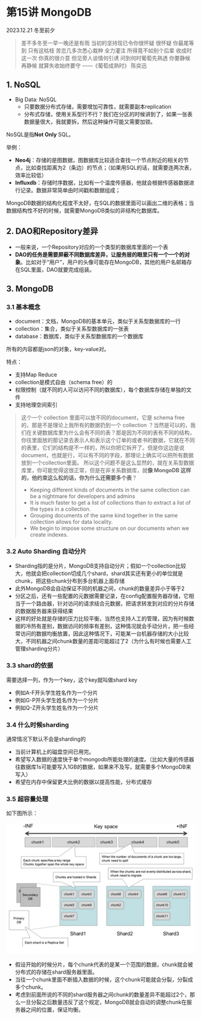 # 第15讲 MongoDB

2023.12.21 冬至前夕

> 差不多冬至一早一晚还是有雨
当初的坚持现已令你很怀疑
很怀疑 你最尾等到 只有这枯枝
苦恋几多次悉心栽种 全力灌注
所得竟不如别个后辈 收成时
这一次 你真的很介意
但见旁人谈情何引诱
问到何时葡萄先熟透
你要静候 再静候
就算失收始终要守
> ——《葡萄成熟时》 陈奕迅

## 1. NoSQL

- Big Data: NoSQL
  - 只要数据分布式存储，需要增加可靠性，就需要副本replication
  - 分布式存储，使用关系型行不行？我们在分区的时候讲到了，如果一张表数据量很大，我就要拆，然后这种操作可能又需要加锁。
  
NoSQL是指**Not Only** SQL。

举例：
- **Neo4j**：存储的是图数据，图数据库比较适合查找一个节点附近的相关的节点，比如查找距离为2（条边）的节点；（如果用SQL的话，就需要连两次表，效率比较低）
- **Influxdb**：存储时序数据，比如有一个温度传感器，他就会根据传感器数据进行记录。数据非常简单由时间戳和数据组成；

MongoDB数据的结构化程度不太好，在SQL的数据里面可以画出二维的表格；当数据结构性不好的时候，就需要MongoDB类似的非结构化数据库。

## 2. DAO和Repository差异

- 一般来说，一个Repository对应的一个类型的数据库里面的一个表
- **DAO的任务是需要屏蔽不同数据库差异，让服务层的眼里只有一个一个的对象**。比如对于“用户”，用户的头像可能存在MongoDB，其他的用户名邮箱存在SQL里面，DAO就要完成组装。

## 3. MongoDB

### 3.1 基本概念
- document：文档，MongoDB的基本单元，类似于关系型数据库的一行
- collection：集合，类似于关系型数据库的一张表
- database：数据库，类似于关系型数据库的一个数据库

所有的内容都是json的对象，key-value对。

特点：
- 支持Map Reduce
- collection是模式自由（schema free）的
- 权限控制（就不同的人可以访问不同的数据库），每个数据库存储在单独的文件
- 支持地理空间索引

> 这个一个 collection 里面可以放不同的document，它是 schema free 的，那是不是理论上我所有的数据扔到一个 collection ？当然是可以的，我们在关键数据库里为什么会有不同的表？那是因为不同的表有不同的结构，你往里面放的那记录去表示人和表示这个订单的或者书的数据，它就在不同的表里，它们的结构是不一样的，所以你把它拆开了。但是你这边是说document，也就是行，可以有不同的字段，那理论上确实可以把所有数据放到一个collection里面。
所以这个问题不是这么显然的，就在关系型数据库里，你可能觉得这很正常，但是在非关系数据库，就**像 MongoDB 这样的，他约束这么松的话，你为什么还需要多个表**？
> - Keeping different kinds of documents in the same collection can be a nightmare for developers and admins
> - It is much faster to get a list of collections than to extract a list of the types in a collection.
> - Grouping documents of the same kind together in the same collection allows for data locality.
> - We begin to impose some structure on our documents when we create indexes.


### 3.2 Auto Sharding 自动分片

- Sharding指的是分片，MongoDB支持自动分片；假如一个collection比较大，他就会把collection切成几个shard，shard其实还有更小的单位就是chunk，把这些chunk分布到多台机器上面存储
- 此外MongoDB会自动保证不同的机器之间，chunk的数量差异小于等于2
- 分区之后，还有一些配置的元数据需要记录，在config配置服务器存储，它相当于一个路由器，针对访问的请求结合元数据，把请求转发到对应的分片存储的数据服务器来获得结果
- 这样的好处就是存储的压力比较平衡，当然也支持人工的管理，因为有时候数据的冷热有差别，数据访问的频率有差别，这种情况就会手动分片，把一些经常访问的数据均衡放置，因此这种情况下，可能某一台机器存储的大小比较大，不同机器之间chunk数量的差距可能超过了2（为什么有时候也需要人工管理sharding分片）

### 3.3 shard的依据

需要选择一列，作为一个key，这个key就叫做shard key
- 例如A-F开头学生姓名作为一个分片
- 例如G-P开头学生姓名作为一个分片
- 例如Q-Z开头学生姓名作为一个分片

### 3.4 什么时候sharding

通常情况下默认不会是sharding的
- 当前计算机上的磁盘空间已用完。
- 希望写入数据的速度快于单个mongodb所能处理的速度。（比如大量的传感器往数据库1s可能要写入1GB的数据，如果来不及写，就需要多个MongoDB来写入）
- 希望在内存中保留更大比例的数据以提高性能，分布式缓存

### 3.5 超容量处理
如下图所示：

![](./res/mongo1.png)

- 假设开始的时候分片，每个chunk代表的是某一个范围的数据，chunk就会被分布式的存储在shard服务器里面。
- 当往一个chunk里面不断插入数据的时候，这个chunk可能就会分裂，分裂成多个chunk。
- 考虑到前面所说的不同的shard服务器之间chunk的数量差异不能超过2个，那么一旦分裂之后数量违反了这个规定，MongoDB就会自动的调整chunk在服务器之间的位置，保证均衡。